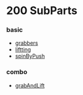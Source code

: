 # 200 SubParts

### basic

* [grabbers](./grabbers/readme.md)
* [liftting](./liftting/readme.md)
* [spinByPush](./spinByPush/readme.md)

### combo
* [grabAndLift](./grabAndLift/readme.md)
